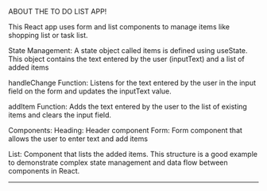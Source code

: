 ABOUT THE TO DO LIST APP!

This React app uses form and list components to manage items like shopping list or task list.

State Management:
A state object called items is defined using useState. This object contains the text entered by the user (inputText) and a list of added items 

handleChange Function:
Listens for the text entered by the user in the input field on the form and updates the inputText value.

addItem Function:
Adds the text entered by the user to the list of existing items and clears the input field.

Components:
Heading: Header component
Form: Form component that allows the user to enter text and add items

List: Component that lists the added items.
This structure is a good example to demonstrate complex state management and data flow between components in React.


**************************************************************

